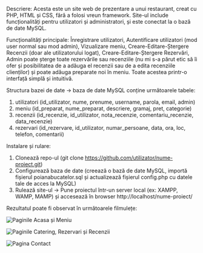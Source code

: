 

Descriere:
Acesta este un site web de prezentare a unui restaurant, creat cu PHP, HTML și CSS, fără a folosi vreun framework.
Site-ul include funcționalități pentru utilizatori și administratori, și este conectat la o bază de date MySQL.


Funcționalități principale: Înregistrare utilizatori, Autentificare utilizatori (mod user normal sau mod admin), Vizualizare meniu, 
Creare-Editare-Ștergere Recenzii (doar ale utilizatorului logat), Creare-Editare-Ștergere Rezervări, Admin poate șterge toate rezervările sau recenziile (nu mi s-a părut etic să îi ofer și posibilitatea de a adăuga el recenzii sau de a edita recenziile clienților) și poate adăuga preparate noi în meniu. Toate acestea printr-o interfață simplă și intuitivă.


Structura bazei de date -> baza de date MySQL conține următoarele tabele:
1. utilizatori (id_utilizator, nume, prenume, username, parola, email, admin)
2. meniu (id_preparat, nume_preparat, descriere, gramaj, pret, categorie)
3. recenzii (id_recenzie, id_utilizator, nota_recenzie, comentariu_recenzie, data_recenzie)
4. rezervari (id_rezervare, id_utilizator, numar_persoane, data, ora, loc, telefon, comentarii)

Instalare și rulare:
1. Clonează repo-ul (git clone https://github.com/utilizator/nume-proiect.git)
2. Configurează baza de date (creează o bază de date MySQL, importă fișierul poianabucatelor.sql și actualizează fișierul config.php cu datele tale de acces la MySQL)
3. Rulează site-ul -> Pune proiectul într-un server local (ex: XAMPP, WAMP, MAMP) și accesează în browser http://localhost/nume-proiect/


Rezultatul poate fi observat în următoarele filmulețe:


![Paginile Acasa și Meniu](Images/video1.gif)


![Paginile Catering, Rezervari și Recenzii](Images/video2.gif)


![Pagina Contact](Images/video3.gif)